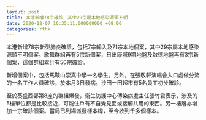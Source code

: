 ```yaml
---
layout: post
title: 本港新增78宗確診　其中29宗屬本地感染源頭不明
date: 2020-12-07 16:35:11.000000000 +08:00
categories: rthk
---
```


本港新增78宗新型肺炎確診，包括7宗輸入及71宗本地個案，其中29宗屬本地感染源頭不明個案。歌舞群組再有5宗新個案，日出康城9期地盤及啟德地盤再有3宗新個案，這個群組累計有50宗確診。

新增個案中，包括馬鞍山崇真中學一名學生。另外，在張敬軒演唱會入口處做分流的一名工作人員確診，於本月3日發病。沙田一田超市有5名員工初步確診。

至於葵盛西邨第8座的群組爆發，衞生防護中心傳染病處主任張竹君表示，涉及的5樓單位都是比較接近，可能住戶有不自覺見面或接觸共用的東西。另一樓層亦增加一宗確診個案。當局已到場派發樣本樽，至今收到千多個樣本。
